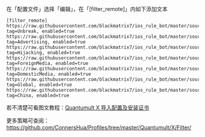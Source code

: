 在「配置文件」选择「编辑」，在「[filter_remote]」内如下添加文本

```
[filter_remote]
https://raw.githubusercontent.com/blackmatrix7/ios_rule_bot/master/source/connershua/Quantumult/X/Filter/Unbreak.list, tag=Unbreak, enabled=true
https://raw.githubusercontent.com/blackmatrix7/ios_rule_bot/master/source/connershua/Quantumult/X/Filter/Advertising.list, tag=Advertising, enabled=true
https://raw.githubusercontent.com/blackmatrix7/ios_rule_bot/master/source/connershua/Quantumult/X/Filter/Hijacking.list, tag=Hijacking, enabled=true
https://raw.githubusercontent.com/blackmatrix7/ios_rule_bot/master/source/connershua/Quantumult/X/Filter/ForeignMedia.list, tag=ForeignMedia, enabled=true
https://raw.githubusercontent.com/blackmatrix7/ios_rule_bot/master/source/connershua/Quantumult/X/Filter/DomesticMedia.list, tag=DomesticMedia, enabled=true
https://raw.githubusercontent.com/blackmatrix7/ios_rule_bot/master/source/connershua/Quantumult/X/Filter/Global.list, tag=Global, enabled=true
https://raw.githubusercontent.com/blackmatrix7/ios_rule_bot/master/source/connershua/Quantumult/X/Filter/China.list, tag=China, enabled=true
```

若不清楚可看图文教程：[Quantumult X 导入配置及安装证书](https://medium.com/circumvention-technology/import-profile-on-quantumult-x-6dca41b597d8)

更多策略可查阅：https://github.com/ConnersHua/Profiles/tree/master/Quantumult/X/Filter/